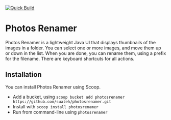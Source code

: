 [![Quick Build](https://github.com/sualeh/photosrenamer/actions/workflows/quick-build.yml/badge.svg)](https://github.com/sualeh/photosrenamer/actions/workflows/quick-build.yml)

# Photos Renamer

Photos Renamer is a lightweight Java UI that displays thumbnails of the images in a folder. You can select one or more images, and move them up or down in the list. When you are done, you can rename them, using a prefix for the filename. There are keyboard shortcuts for all actions.


## Installation

You can install Photos Renamer using Scoop.

- Add a bucket, using `scoop bucket add photosrenamer https://github.com/sualeh/photosrenamer.git`
- Install with `scoop install photosrenamer`
- Run from command-line using `photosrenamer`
